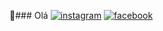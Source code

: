  👋### Olá
[![instagram](https://img.shields.io/badge/Instagram-E4405F?style=for-the-badge&logo=instagram&logoColor=white)](https://www.instagram.com/lojareepdex)
[![facebook](https://img.shields.io/badge/Facebook-1877F2?style=for-the-badge&logo=facebook&logoColor=white)](https://www.facebook.com/julis.navarro.56)

